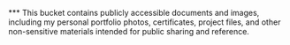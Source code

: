 *** This bucket contains publicly accessible documents and images, including my personal portfolio photos, certificates, project files, and other non-sensitive materials intended for public sharing and reference.
